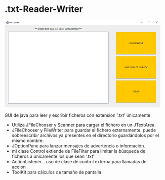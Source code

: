 # .txt-Reader-Writer

![alt text](https://github.com/slimm1/.txt-Reader-Writer/blob/main/frame.png)

GUI de java para leer y escribir ficheros con extension '.txt' únicamente.

  - Utiliza JFileChooser y Scanner para cargar el fichero en un JTextArea.
  - JFileChooser y FileWriter para guardar el fichero externamente. puede sobreescribir archivos ya presentes en el directorio guardándolos por el mismo nombre.
  - JOptionPane para lanzar mensajes de advertencia o información.
  - mi clase Control extiende de FileFilter para limitar la búsqueda de ficheros a únicamente los que sean '.txt'
  - ActionListener... uso de clase de control externa para llamadas de accion
  - ToolKit para cálculos de tamaño de pantalla





 
